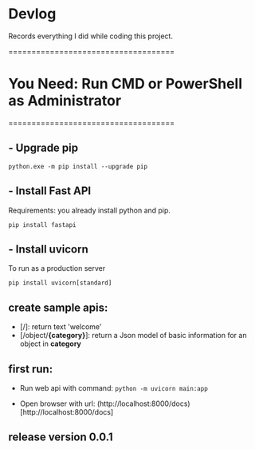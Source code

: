# Devlog
Records everything I did while coding this project.

====================================
# You Need: Run CMD or PowerShell as Administrator
====================================
## - Upgrade pip
```
python.exe -m pip install --upgrade pip
```

## - Install Fast API
Requirements: you already install python and pip.

```
pip install fastapi
```
## - Install uvicorn
To run as a production server
```
pip install uvicorn[standard]
```

## create sample apis:
- [/]: return text 'welcome'
- [/object/__{category}__]: return a Json model of basic information for an object in __category__

## first run:
- Run web api with command:
```python -m uvicorn main:app```

- Open browser with url: (http://localhost:8000/docs)[http://localhost:8000/docs]

## release version 0.0.1